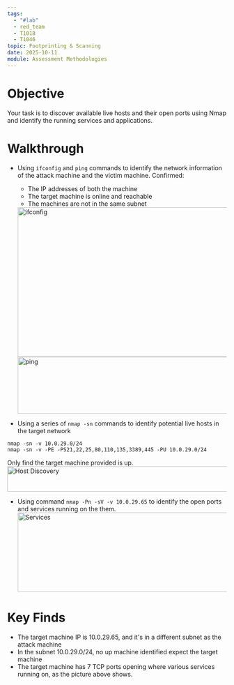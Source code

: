 ```yaml
---
tags:
  - "#lab"
  - red_team
  - T1018
  - T1046
topic: Footprinting & Scanning
date: 2025-10-11
module: Assessment Methodologies
---
```

# Objective

Your task is to discover available live hosts and their open ports using Nmap and identify the running services and applications.

# Walkthrough

- Using `ifconfig` and `ping` commands to identify the network information of the attack machine and the victim machine. Confirmed:
	- The IP addresses of both the machine
	- The target machine is online and reachable
	- The machines are not in the same subnet
    <img width="667" height="343" alt="ifconfig" src="https://github.com/user-attachments/assets/fdf085bd-df64-4d47-9f8f-fd6cf5c8c109" />
    <img width="603" height="130" alt="ping" src="https://github.com/user-attachments/assets/d6027a27-3b31-42e6-85d5-38b84734dcbc" />


- Using a series of `nmap -sn` commands to identify potential live hosts in the target network
```
nmap -sn -v 10.0.29.0/24
nmap -sn -v -PE -PS21,22,25,80,110,135,3389,445 -PU 10.0.29.0/24
```
  Only find the target machine provided is up.
  <img width="617" height="58" alt="Host Discovery" src="https://github.com/user-attachments/assets/02b80956-3d20-47ce-947f-72a8e94ecb23" />

- Using command `nmap -Pn -sV -v 10.0.29.65` to identify the open ports and services running on the them.
  <img width="835" height="182" alt="Services" src="https://github.com/user-attachments/assets/ce813095-e889-4475-87ef-daa8a2b53e8d" />


# Key Finds
 - The target machine IP is 10.0.29.65, and it's in a different subnet as the attack machine
 - In the subnet 10.0.29.0/24, no up machine identified expect the target machine
 - The target machine has 7 TCP ports opening where various services running on, as the picture above shows.
